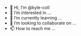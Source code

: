 - 👋 Hi, I’m @kyle-coll
- 👀 I’m interested in ...
- 🌱 I’m currently learning ...
- 💞️ I’m looking to collaborate on ...
- 📫 How to reach me ...

<!---
kyle-coll/kyle-coll is a ✨ special ✨ repository because its `README.md` (this file) appears on your GitHub profile.
You can click the Preview link to take a look at your changes.
--->
